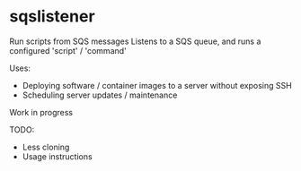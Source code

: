 # sqslistener

Run scripts from SQS messages
Listens to a SQS queue, and runs a configured 'script' / 'command'

Uses:
- Deploying software / container images to a server without exposing SSH
- Scheduling server updates / maintenance

Work in progress


TODO:
- Less cloning
- Usage instructions